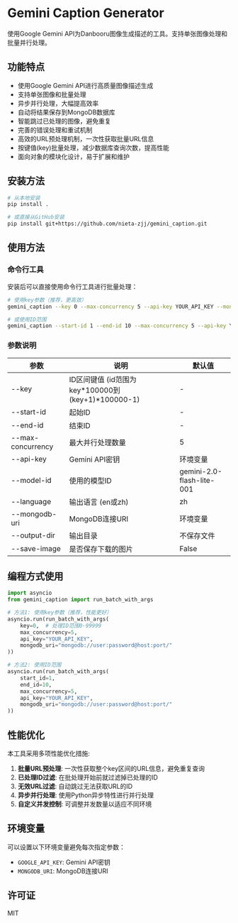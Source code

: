 # Gemini Caption Generator

使用Google Gemini API为Danbooru图像生成描述的工具。支持单张图像处理和批量并行处理。

## 功能特点

- 使用Google Gemini API进行高质量图像描述生成
- 支持单张图像和批量处理
- 异步并行处理，大幅提高效率
- 自动将结果保存到MongoDB数据库
- 智能跳过已处理的图像，避免重复
- 完善的错误处理和重试机制
- 高效的URL预处理机制，一次性获取批量URL信息
- 按键值(key)批量处理，减少数据库查询次数，提高性能
- 面向对象的模块化设计，易于扩展和维护

## 安装方法

```bash
# 从本地安装
pip install .

# 或直接从GitHub安装
pip install git+https://github.com/nieta-zjj/gemini_caption.git
```

## 使用方法

### 命令行工具

安装后可以直接使用命令行工具进行批量处理：

```bash
# 使用key参数（推荐，更高效）
gemini_caption --key 0 --max-concurrency 5 --api-key YOUR_API_KEY --mongodb-uri "mongodb://user:password@host:port/"

# 或使用ID范围
gemini_caption --start-id 1 --end-id 10 --max-concurrency 5 --api-key YOUR_API_KEY --mongodb-uri "mongodb://user:password@host:port/"
```

### 参数说明

| 参数 | 说明 | 默认值 |
|------|------|--------|
| --key | ID区间键值 (id范围为key*100000到(key+1)*100000-1) | - |
| --start-id | 起始ID | - |
| --end-id | 结束ID | - |
| --max-concurrency | 最大并行处理数量 | 5 |
| --api-key | Gemini API密钥 | 环境变量 |
| --model-id | 使用的模型ID | gemini-2.0-flash-lite-001 |
| --language | 输出语言 (en或zh) | zh |
| --mongodb-uri | MongoDB连接URI | 环境变量 |
| --output-dir | 输出目录 | 不保存文件 |
| --save-image | 是否保存下载的图片 | False |

## 编程方式使用

```python
import asyncio
from gemini_caption import run_batch_with_args

# 方法1: 使用key参数（推荐，性能更好）
asyncio.run(run_batch_with_args(
    key=0,  # 处理ID范围0-99999
    max_concurrency=5,
    api_key="YOUR_API_KEY",
    mongodb_uri="mongodb://user:password@host:port/"
))

# 方法2: 使用ID范围
asyncio.run(run_batch_with_args(
    start_id=1,
    end_id=10,
    max_concurrency=5,
    api_key="YOUR_API_KEY",
    mongodb_uri="mongodb://user:password@host:port/"
))
```

## 性能优化

本工具采用多项性能优化措施:

1. **批量URL预处理**: 一次性获取整个key区间的URL信息，避免重复查询
2. **已处理ID过滤**: 在批处理开始前就过滤掉已处理的ID
3. **无效URL过滤**: 自动跳过无法获取URL的ID
4. **异步并行处理**: 使用Python异步特性进行并行处理
5. **自定义并发控制**: 可调整并发数量以适应不同环境

## 环境变量

可以设置以下环境变量避免每次指定参数：

- `GOOGLE_API_KEY`: Gemini API密钥
- `MONGODB_URI`: MongoDB连接URI

## 许可证

MIT
